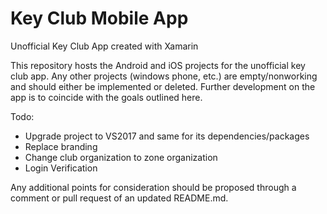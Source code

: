 # Key Club Mobile App
Unofficial Key Club App created with Xamarin

This repository hosts the Android and iOS projects for the unofficial key club app. Any other projects (windows phone, etc.) are empty/nonworking and should either be implemented or deleted. Further development on the app is to coincide with the goals outlined here.

Todo:
- Upgrade project to VS2017 and same for its dependencies/packages
- Replace branding
- Change club organization to zone organization
- Login Verification

Any additional points for consideration should be proposed through a comment or pull request of an updated README.md.

